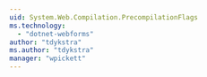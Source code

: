 ```yaml
---
uid: System.Web.Compilation.PrecompilationFlags
ms.technology: 
  - "dotnet-webforms"
author: "tdykstra"
ms.author: "tdykstra"
manager: "wpickett"
---
```

